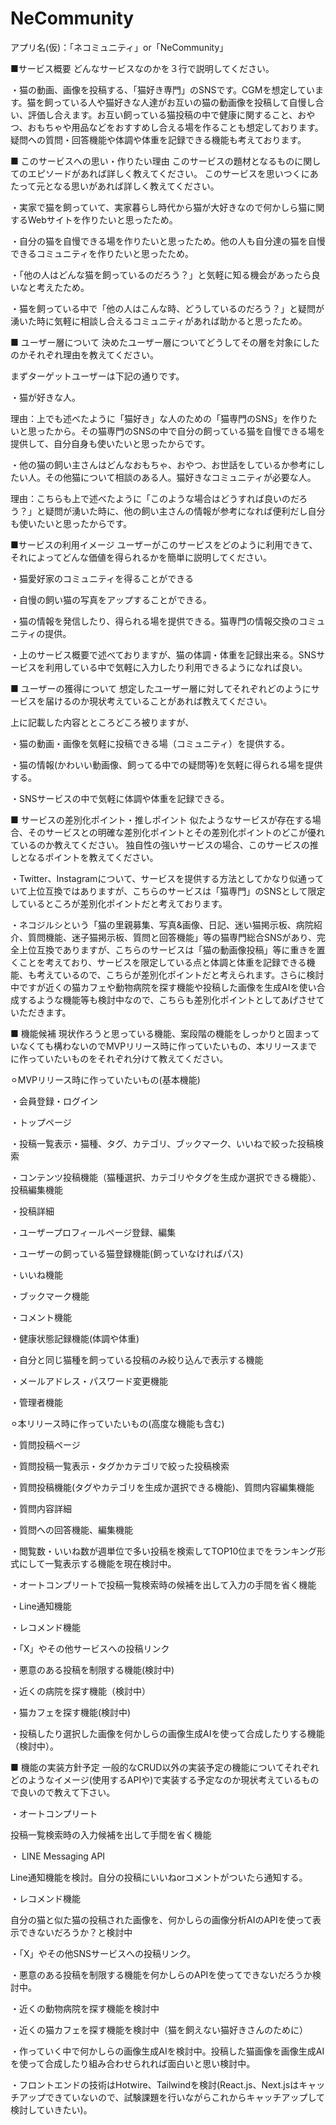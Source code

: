 # NeCommunity

アプリ名(仮)：「ネコミュニティ」or「NeCommunity」

■サービス概要
どんなサービスなのかを３行で説明してください。

・猫の動画、画像を投稿する、「猫好き専門」のSNSです。CGMを想定しています。猫を飼っている人や猫好きな人達がお互いの猫の動画像を投稿して自慢し合い、評価し合えます。お互い飼っている猫投稿の中で健康に関すること、おやつ、おもちゃや用品などをおすすめし合える場を作ることも想定しております。疑問への質問・回答機能や体調や体重を記録できる機能も考えております。

■ このサービスへの思い・作りたい理由
このサービスの題材となるものに関してのエピソードがあれば詳しく教えてください。
このサービスを思いつくにあたって元となる思いがあれば詳しく教えてください。

・実家で猫を飼っていて、実家暮らし時代から猫が大好きなので何かしら猫に関するWebサイトを作りたいと思ったため。

・自分の猫を自慢できる場を作りたいと思ったため。他の人も自分達の猫を自慢できるコミュニティを作りたいと思ったため。

・「他の人はどんな猫を飼っているのだろう？」と気軽に知る機会があったら良いなと考えたため。

・猫を飼っている中で「他の人はこんな時、どうしているのだろう？」と疑問が湧いた時に気軽に相談し合えるコミュニティがあれば助かると思ったため。

■ ユーザー層について
決めたユーザー層についてどうしてその層を対象にしたのかそれぞれ理由を教えてください。

まずターゲットユーザーは下記の通りです。

・猫が好きな人。

理由：上でも述べたように「猫好き」な人のための「猫専門のSNS」を作りたいと思ったから。その猫専門のSNSの中で自分の飼っている猫を自慢できる場を提供して、自分自身も使いたいと思ったからです。

・他の猫の飼い主さんはどんなおもちゃ、おやつ、お世話をしているか参考にしたい人。その他猫について相談のある人。猫好きなコミュニティが必要な人。

理由：こちらも上で述べたように「このような場合はどうすれば良いのだろう？」と疑問が湧いた時に、他の飼い主さんの情報が参考になれば便利だし自分も使いたいと思ったからです。

■サービスの利用イメージ
ユーザーがこのサービスをどのように利用できて、それによってどんな価値を得られるかを簡単に説明してください。

・猫愛好家のコミュニティを得ることができる

・自慢の飼い猫の写真をアップすることができる。

・猫の情報を発信したり、得られる場を提供できる。猫専門の情報交換のコミュニティの提供。

・上のサービス概要で述べておりますが、猫の体調・体重を記録出来る。SNSサービスを利用している中で気軽に入力したり利用できるようになれば良い。

■ ユーザーの獲得について
想定したユーザー層に対してそれぞれどのようにサービスを届けるのか現状考えていることがあれば教えてください。

上に記載した内容とところどころ被りますが、

・猫の動画・画像を気軽に投稿できる場（コミュニティ）を提供する。

・猫の情報(かわいい動画像、飼ってる中での疑問等)を気軽に得られる場を提供する。

・SNSサービスの中で気軽に体調や体重を記録できる。

■ サービスの差別化ポイント・推しポイント
似たようなサービスが存在する場合、そのサービスとの明確な差別化ポイントとその差別化ポイントのどこが優れているのか教えてください。
独自性の強いサービスの場合、このサービスの推しとなるポイントを教えてください。

・Twitter、Instagramについて、サービスを提供する方法としてかなり似通っていて上位互換ではありますが、こちらのサービスは「猫専門」のSNSとして限定しているところが差別化ポイントだと考えております。

・ネコジルシという「猫の里親募集、写真&画像、日記、迷い猫掲示板、病院紹介、質問機能、迷子猫掲示板、質問と回答機能」等の猫専門総合SNSがあり、完全上位互換でありますが、こちらのサービスは「猫の動画像投稿」等に重きを置くことを考えており、サービスを限定している点と体調と体重を記録できる機能、も考えているので、こちらが差別化ポイントだと考えられます。さらに検討中ですが近くの猫カフェや動物病院を探す機能や投稿した画像を生成AIを使い合成するような機能等も検討中なので、こちらも差別化ポイントとしてあげさせていただきます。

■ 機能候補
現状作ろうと思っている機能、案段階の機能をしっかりと固まっていなくても構わないのでMVPリリース時に作っていたいもの、本リリースまでに作っていたいものをそれぞれ分けて教えてください。

⚪︎MVPリリース時に作っていたいもの(基本機能)

・会員登録・ログイン

・トップページ

・投稿一覧表示・猫種、タグ、カテゴリ、ブックマーク、いいねで絞った投稿検索

・コンテンツ投稿機能（猫種選択、カテゴリやタグを生成か選択できる機能）、投稿編集機能

・投稿詳細

・ユーザープロフィールページ登録、編集

・ユーザーの飼っている猫登録機能(飼っていなければパス)

・いいね機能

・ブックマーク機能

・コメント機能

・健康状態記録機能(体調や体重)

・自分と同じ猫種を飼っている投稿のみ絞り込んで表示する機能

・メールアドレス・パスワード変更機能

・管理者機能

⚪︎本リリース時に作っていたいもの(高度な機能も含む)

・質問投稿ページ

・質問投稿一覧表示・タグかカテゴリで絞った投稿検索

・質問投稿機能(タグやカテゴリを生成か選択できる機能)、質問内容編集機能

・質問内容詳細

・質問への回答機能、編集機能

・閲覧数・いいね数が週単位で多い投稿を検索してTOP10位までをランキング形式にして一覧表示する機能を現在検討中。

・オートコンプリートで投稿一覧検索時の候補を出して入力の手間を省く機能

・Line通知機能

・レコメンド機能

・「X」やその他サービスへの投稿リンク

・悪意のある投稿を制限する機能(検討中)

・近くの病院を探す機能（検討中）

・猫カフェを探す機能(検討中)

・投稿したり選択した画像を何かしらの画像生成AIを使って合成したりする機能（検討中）。

■ 機能の実装方針予定
一般的なCRUD以外の実装予定の機能についてそれぞれどのようなイメージ(使用するAPIや)で実装する予定なのか現状考えているもので良いので教えて下さい。

・オートコンプリート

投稿一覧検索時の入力候補を出して手間を省く機能

・ LINE Messaging API

Line通知機能を検討。自分の投稿にいいねorコメントがついたら通知する。

・レコメンド機能

自分の猫と似た猫の投稿された画像を、何かしらの画像分析AIのAPIを使って表示できないだろうか？と検討中

・「X」やその他SNSサービスへの投稿リンク。

・悪意のある投稿を制限する機能を何かしらのAPIを使ってできないだろうか検討中。

・近くの動物病院を探す機能を検討中

・近くの猫カフェを探す機能を検討中（猫を飼えない猫好きさんのために）

・作っていく中で何かしらの画像生成AIを検討中。投稿した猫画像を画像生成AIを使って合成したり組み合わせられれば面白いと思い検討中。

・フロントエンドの技術はHotwire、Tailwindを検討(React.js、Next.jsはキャッチアップできていないので、試験課題を行いながらこれからキャッチアップして検討していきたい)。

